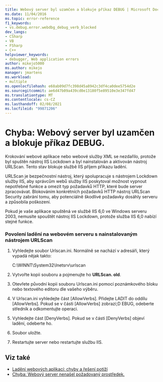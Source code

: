 ```yaml
---
title: Webový server byl uzamčen a blokuje příkaz DEBUG | Microsoft Docs
ms.date: 11/04/2016
ms.topic: error-reference
f1_keywords:
- vs.debug.error.webdbg_debug_verb_blocked
dev_langs:
- CSharp
- VB
- FSharp
- C++
helpviewer_keywords:
- debugger, Web application errors
author: mikejo5000
ms.author: mikejo
manager: jmartens
ms.workload:
- multiple
ms.openlocfilehash: e68ab09d7fc398d45a8942c3df4ca0dee5754d2e
ms.sourcegitcommit: ae6d47b09a439cd0e13180f5e89510e3e347fd47
ms.translationtype: MT
ms.contentlocale: cs-CZ
ms.lasthandoff: 02/08/2021
ms.locfileid: "99871206"
---
```

# <a name="error-the-web-server-has-been-locked-down-and-is-blocking-the-debug-verb"></a>Chyba: Webový server byl uzamčen a blokuje příkaz DEBUG.
Krokování webové aplikace nebo webové služby XML se nezdařilo, protože byl spuštěn nástroj IIS Lockdown a byl nainstalován a aktivován nástroj URLScan. Tento stav blokuje službě IIS příjem příkazu ladění.

 URLScan je bezpečnostní nástroj, který spolupracuje s nástrojem Lockdown služby IIS, aby správcům webů služby IIS poskytoval možnost vypnout nepotřebné funkce a omezit typ požadavků HTTP, které bude server zpracovávat. Blokováním konkrétních požadavků HTTP nástroj URLScan Security zabrání tomu, aby potenciálně škodlivé požadavky dosáhly serveru a způsobila poškození.

 Pokud je vaše aplikace spuštěná ve službě IIS 6,0 ve Windows serveru 2003, nemusíte spouštět nástroj IIS Lockdown, protože služba IIS 6,0 nabízí stejné funkce.

### <a name="to-enable-debugging-on-a-web-server-with-urlscan-installed"></a>Povolení ladění na webovém serveru s nainstalovaným nástrojem URLScan

1. Vyhledejte soubor Urlscan.ini. Normálně se nachází v adresáři, který vypadá nějak takto:

     C:\WINNT\System32\Inetsrv\urlscan

2. Vytvořte kopii souboru a pojmenujte ho **URLScan. old**.

3. Otevřete původní kopii souboru Urlscan.ini pomocí poznámkového bloku nebo textového editoru dle vašeho výběru.

4. V Urlscan.ini vyhledejte část [AllowVerbs]. Přidejte LADIT do oddílu [AllowVerbs]. Pokud se v části [AllowVerbs] zobrazí;D EBUG, odeberte středník a odkomentujte operaci.

5. Vyhledejte část [DenyVerbs]. Pokud se v části [DenyVerbs] objeví ladění, odeberte ho.

6. Soubor uložte.

7. Restartujte server nebo restartujte službu IIS.

## <a name="see-also"></a>Viz také
- [Ladění webových aplikací: chyby a řešení potíží](../debugger/debugging-web-applications-errors-and-troubleshooting.md)
- [Chyba: Webový server nenašel požadovaný prostředek.](../debugger/error-the-web-server-could-not-find-the-requested-resource.md)